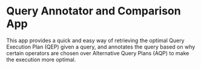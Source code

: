 # Query Annotator and Comparison App
This app provides a quick and easy way of retrieving the optimal Query Execution Plan (QEP) given a query,
and annotates the query based on why certain operators are chosen over Alternative Query Plans (AQP)
to make the execution more optimal.

